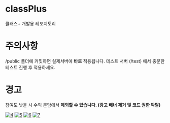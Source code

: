 # classPlus
클래스+ 개발용 레포지토리

# 주의사항
/public 폴더에 커밋하면 실제서버에 **바로** 적용됩니다. 테스트 서버 (/test) 에서 충분한 테스트 진행 후 적용하세요.

# 경고
참여도 낮을 시 수익 분담에서 **제외할 수 있습니다. (광고 배너 제거 및 코드 권한 박탈)**

<a href="https://ibb.co/cJx7GYh"><img src="https://i.ibb.co/Q9X12Dv/4.png" alt="4" border="0"></a>
<a href="https://ibb.co/s51WtF3"><img src="https://i.ibb.co/k3DmMhc/5.png" alt="5" border="0"></a>
<a href="https://ibb.co/ydbwTGM"><img src="https://i.ibb.co/JmMfL0b/6.png" alt="6" border="0"></a>
<a href="https://ibb.co/0YQJnt5"><img src="https://i.ibb.co/7rbyS4h/7.png" alt="7" border="0"></a>